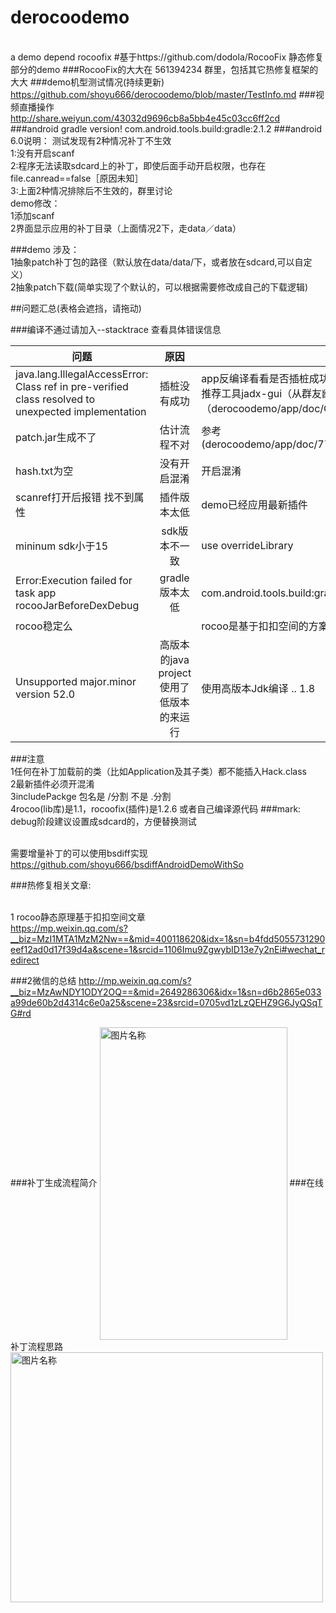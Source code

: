 # derocoodemo
<br>a demo depend rocoofix
#基于https://github.com/dodola/RocooFix 静态修复部分的demo
###RocooFix的大大在 561394234 群里，包括其它热修复框架的大大
###demo机型测试情况(持续更新)
https://github.com/shoyu666/derocoodemo/blob/master/TestInfo.md
###视频直播操作
http://share.weiyun.com/43032d9696cb8a5bb4e45c03cc6ff2cd
###android gradle version!
com.android.tools.build:gradle:2.1.2
###android 6.0说明：
测试发现有2种情况补丁不生效
<br>1:没有开启scanf
<br>2:程序无法读取sdcard上的补丁，即使后面手动开启权限，也存在file.canread==false［原因未知］
<br>3:上面2种情况排除后不生效的，群里讨论
<br>demo修改：
<br>1添加scanf
<br>2界面显示应用的补丁目录（上面情况2下，走data／data）


###demo 涉及：
<br>1抽象patch补丁包的路径（默认放在data/data/下，或者放在sdcard,可以自定义）
<br>2抽象patch下载(简单实现了个默认的，可以根据需要修改成自己的下载逻辑)

##问题汇总(表格会遮挡，请拖动)

###编译不通过请加入--stacktrace 查看具体错误信息

| 问题        | 原因           | 建议  |
| ------------- |:-------------:| -----|
| java.lang.IllegalAccessError: Class ref in pre-verified class resolved to unexpected implementation      | 插桩没有成功 | app反编译看看是否插桩成功，(之前用dex2jar出现看不到插庄，但实际已经插庄)这里推荐工具jadx-gui（从群友幽幽那里得知的工具，在此鸣谢）（derocoodemo/app/doc/QQ20160708-0.png是插庄成功的截图） |
| patch.jar生成不了|估计流程不对 |参考(derocoodemo/app/doc/77d89a39e481ed8c0cd5f4c8a2cfbe86f5bdf8b9_1.jpg)|
| hash.txt为空|没有开启混淆|开启混淆|
|scanref打开后报错 找不到属性|插件版本太低|demo已经应用最新插件|
|mininum sdk小于15|sdk版本不一致|use overrideLibrary|
|Error:Execution failed for task  app rocooJarBeforeDexDebug|gradle 版本太低|com.android.tools.build:gradle:2.1.2|
|rocoo稳定么||rocoo是基于扣扣空间的方案，稳不稳定看下面微信对qq空间方案的评价|
|Unsupported major.minor version 52.0|高版本的java project使用了低版本的来运行|使用高版本Jdk编译  .. 1.8|

###注意
<br>1任何在补丁加载前的类（比如Application及其子类）都不能插入Hack.class
<br>2最新插件必须开混淆
<br>3includePackge 包名是 /分割  不是 .分割
<br>4rocoo(lib库)是1.1，rocoofix(插件)是1.2.6   或者自己编译源代码
###mark:
<br>debug阶段建议设置成sdcard的，方便替换测试

<br>需要增量补丁的可以使用bsdiff实现
<br>https://github.com/shoyu666/bsdiffAndroidDemoWithSo

###热修复相关文章:

<br>1 rocoo静态原理基于扣扣空间文章
<br>https://mp.weixin.qq.com/s?__biz=MzI1MTA1MzM2Nw==&mid=400118620&idx=1&sn=b4fdd5055731290eef12ad0d17f39d4a&scene=1&srcid=1106Imu9ZgwybID13e7y2nEi#wechat_redirect

###2微信的总结
http://mp.weixin.qq.com/s?__biz=MzAwNDY1ODY2OQ==&mid=2649286306&idx=1&sn=d6b2865e033a99de60b2d4314c6e0a25&scene=23&srcid=0705vd1zLzQEHZ9G6JyQSqTG#rd

###补丁生成流程简介
 <img src="https://github.com/shoyu666/derocoodemo/blob/master/app/doc/77d89a39e481ed8c0cd5f4c8a2cfbe86f5bdf8b9_1.jpg" width = "300" height = "500" alt="图片名称" align=center />
###在线补丁流程思路
   <img src="https://github.com/shoyu666/derocoodemo/blob/master/app/doc/QQ20160718-0.png" width = "500" height = "400" alt="图片名称" align=center />
